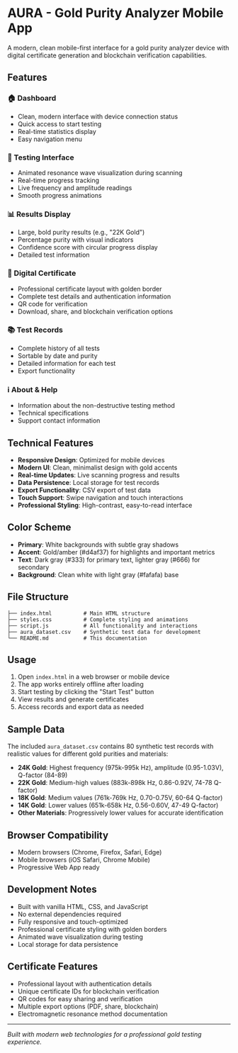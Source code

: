 # AURA - Gold Purity Analyzer Mobile App

A modern, clean mobile-first interface for a gold purity analyzer device with digital certificate generation and blockchain verification capabilities.

## Features

### 🏠 Dashboard
- Clean, modern interface with device connection status
- Quick access to start testing
- Real-time statistics display
- Easy navigation menu

### 🔬 Testing Interface
- Animated resonance wave visualization during scanning
- Real-time progress tracking
- Live frequency and amplitude readings
- Smooth progress animations

### 📊 Results Display
- Large, bold purity results (e.g., "22K Gold")
- Percentage purity with visual indicators
- Confidence score with circular progress display
- Detailed test information

### 📜 Digital Certificate
- Professional certificate layout with golden border
- Complete test details and authentication information
- QR code for verification
- Download, share, and blockchain verification options

### 📚 Test Records
- Complete history of all tests
- Sortable by date and purity
- Detailed information for each test
- Export functionality

### ℹ️ About & Help
- Information about the non-destructive testing method
- Technical specifications
- Support contact information

## Technical Features

- **Responsive Design**: Optimized for mobile devices
- **Modern UI**: Clean, minimalist design with gold accents
- **Real-time Updates**: Live scanning progress and results
- **Data Persistence**: Local storage for test records
- **Export Functionality**: CSV export of test data
- **Touch Support**: Swipe navigation and touch interactions
- **Professional Styling**: High-contrast, easy-to-read interface

## Color Scheme

- **Primary**: White backgrounds with subtle gray shadows
- **Accent**: Gold/amber (#d4af37) for highlights and important metrics
- **Text**: Dark gray (#333) for primary text, lighter gray (#666) for secondary
- **Background**: Clean white with light gray (#fafafa) base

## File Structure

```
├── index.html          # Main HTML structure
├── styles.css          # Complete styling and animations
├── script.js           # All functionality and interactions
├── aura_dataset.csv    # Synthetic test data for development
└── README.md           # This documentation
```

## Usage

1. Open `index.html` in a web browser or mobile device
2. The app works entirely offline after loading
3. Start testing by clicking the "Start Test" button
4. View results and generate certificates
5. Access records and export data as needed

## Sample Data

The included `aura_dataset.csv` contains 80 synthetic test records with realistic values for different gold purities and materials:

- **24K Gold**: Highest frequency (975k-995k Hz), amplitude (0.95-1.03V), Q-factor (84-89)
- **22K Gold**: Medium-high values (883k-898k Hz, 0.86-0.92V, 74-78 Q-factor)
- **18K Gold**: Medium values (761k-769k Hz, 0.70-0.75V, 60-64 Q-factor)
- **14K Gold**: Lower values (651k-658k Hz, 0.56-0.60V, 47-49 Q-factor)
- **Other Materials**: Progressively lower values for accurate identification

## Browser Compatibility

- Modern browsers (Chrome, Firefox, Safari, Edge)
- Mobile browsers (iOS Safari, Chrome Mobile)
- Progressive Web App ready

## Development Notes

- Built with vanilla HTML, CSS, and JavaScript
- No external dependencies required
- Fully responsive and touch-optimized
- Professional certificate styling with golden borders
- Animated wave visualization during testing
- Local storage for data persistence

## Certificate Features

- Professional layout with authentication details
- Unique certificate IDs for blockchain verification
- QR codes for easy sharing and verification
- Multiple export options (PDF, share, blockchain)
- Electromagnetic resonance method documentation

---

*Built with modern web technologies for a professional gold testing experience.*
